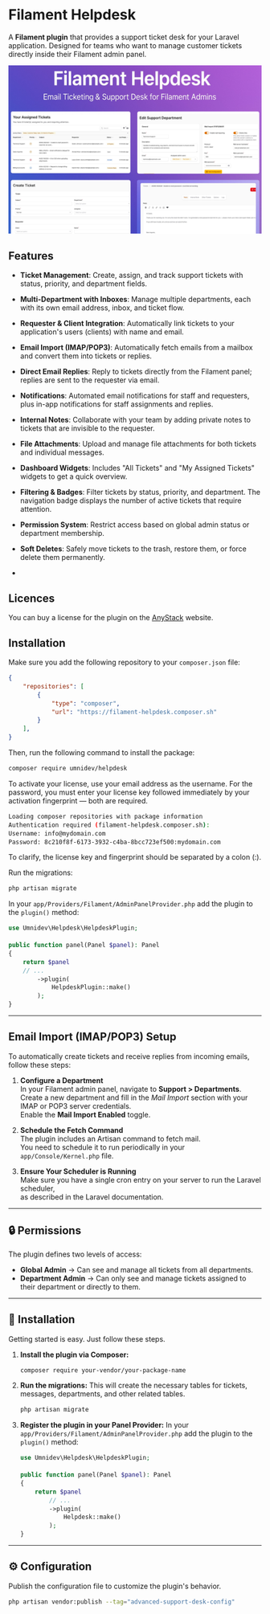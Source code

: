 # Filament Helpdesk

A **Filament plugin** that provides a support ticket desk for your Laravel application. Designed for teams who want to manage customer tickets directly inside their Filament admin panel.


![thumbnail.jpg](thumbnail.jpg)


## Features

-    **Ticket Management**: Create, assign, and track support tickets with status, priority, and department fields.
-    **Multi-Department with Inboxes**: Manage multiple departments, each with its own email address, inbox, and ticket flow.
-    **Requester & Client Integration**: Automatically link tickets to your application's users (clients) with name and email.
-    **Email Import (IMAP/POP3)**: Automatically fetch emails from a mailbox and convert them into tickets or replies.
-    **Direct Email Replies**: Reply to tickets directly from the Filament panel; replies are sent to the requester via email.
-    **Notifications**: Automated email notifications for staff and requesters, plus in-app notifications for staff assignments and replies.
-    **Internal Notes**: Collaborate with your team by adding private notes to tickets that are invisible to the requester.
-    **File Attachments**: Upload and manage file attachments for both tickets and individual messages.
-    **Dashboard Widgets**: Includes "All Tickets" and "My Assigned Tickets" widgets to get a quick overview.
-    **Filtering & Badges**: Filter tickets by status, priority, and department. The navigation badge displays the number of active tickets that require attention.
-    **Permission System**: Restrict access based on global admin status or department membership.
-    **Soft Deletes**: Safely move tickets to the trash, restore them, or force delete them permanently.

-    
## Licences
You can buy a license for the plugin on the [AnyStack](https://anystack.sh/download/filament-helpdesk) website.

## Installation

Make sure you add the following repository to your `composer.json` file:

```json
{
    "repositories": [
        {
            "type": "composer",
            "url": "https://filament-helpdesk.composer.sh"
        }
    ],
}
```

Then, run the following command to install the package:

```bash
composer require umnidev/helpdesk
```

To activate your license, use your email address as the username. For the password, you must enter your license key followed immediately by your activation fingerprint — both are required.

```bash 
Loading composer repositories with package information
Authentication required (filament-helpdesk.composer.sh):
Username: info@mydomain.com
Password: 8c210f8f-6173-3932-c4ba-8bcc723ef500:mydomain.com
```

To clarify, the license key and fingerprint should be separated by a colon (:).

Run the migrations:
```bash
php artisan migrate
```
    
In your `app/Providers/Filament/AdminPanelProvider.php` add the plugin to the `plugin()` method:
```php
use Umnidev\Helpdesk\HelpdeskPlugin;

public function panel(Panel $panel): Panel
{
    return $panel
    // ...
        ->plugin(
            HelpdeskPlugin::make()
        );
}
```



---

## Email Import (IMAP/POP3) Setup

To automatically create tickets and receive replies from incoming emails, follow these steps:

1. **Configure a Department**  
   In your Filament admin panel, navigate to **Support > Departments**.  
   Create a new department and fill in the *Mail Import* section with your IMAP or POP3 server credentials.  
   Enable the **Mail Import Enabled** toggle.

2. **Schedule the Fetch Command**  
   The plugin includes an Artisan command to fetch mail.  
   You need to schedule it to run periodically in your `app/Console/Kernel.php` file.

3. **Ensure Your Scheduler is Running**  
   Make sure you have a single cron entry on your server to run the Laravel scheduler,  
   as described in the Laravel documentation.

---

## 🔒 Permissions

The plugin defines two levels of access:

- **Global Admin** → Can see and manage all tickets from all departments.  
- **Department Admin** → Can only see and manage tickets assigned to their department or directly to them.

---

## 🚀 Installation

Getting started is easy. Just follow these steps.

1.  **Install the plugin via Composer:**
    ```bash
    composer require your-vendor/your-package-name
    ```

2.  **Run the migrations:**
    This will create the necessary tables for tickets, messages, departments, and other related tables.
    ```bash
    php artisan migrate
    ```

3.  **Register the plugin in your Panel Provider:**
    In your `app/Providers/Filament/AdminPanelProvider.php` add the plugin to the `plugin()` method:
    ```php
    use Umnidev\Helpdesk\HelpdeskPlugin;

    public function panel(Panel $panel): Panel
    {
        return $panel
            // ...
            ->plugin(
                Helpdesk::make()
            );
    }
    ```

---

## ⚙️ Configuration

Publish the configuration file to customize the plugin's behavior.

```bash
php artisan vendor:publish --tag="advanced-support-desk-config"
```
